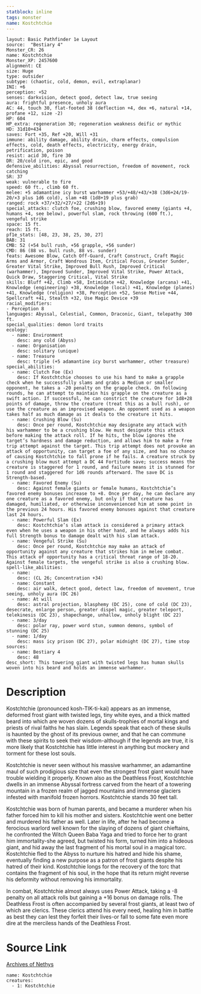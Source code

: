 ```yaml
---
statblock: inline
tags: monster
name: Kostchtchie
---
```

```statblock
layout: Basic Pathfinder 1e Layout
source:  "Bestiary 4"
Monster_CR: 26
name: Kostchtchie
Monster_XP: 2457600
alignment: CE
size: Huge
type: outsider
subtype: (chaotic, cold, demon, evil, extraplanar)
INI: +6
perception: +52
senses: darkvision, detect good, detect law, true seeing
aura: frightful presence, unholy aura
AC: 44, touch 30, flat-footed 38 (deflection +4, dex +6, natural +14, profane +12, size -2)
HP: 604
HP_extra: regeneration 30; regeneration weakness deific or mythic
HD: 31d10+434
saves: Fort +35, Ref +20, Will +31
immune: ability damage, ability drain, charm effects, compulsion effects, cold, death effects, electricity, energy drain, petrification, poison
resist: acid 30, fire 30
DR: 20/cold iron, epic, and good
defensive_abilities: Abyssal resurrection, freedom of movement, rock catching
SR: 37
weak: vulnerable to fire
speed: 60 ft., climb 60 ft.
melee: +5 adamantine icy burst warhammer +53/+48/+43/+38 (3d6+24/19-20/×3 plus 1d6 cold), slam +48 (1d8+19 plus grab)
ranged: rock +37/+32/+27/+22 (2d6+19)
special_attacks: clutch foe, crushing blow, favored enemy (giants +4, humans +4, see below), powerful slam, rock throwing (600 ft.), vengeful strike
space: 15 ft.
reach: 15 ft.
pf1e_stats: [48, 23, 38, 25, 30, 27]
BAB: 31
CMB: 52 (+54 bull rush, +56 grapple, +56 sunder)
CMD: 86 (88 vs. bull rush, 88 vs. sunder)
feats: Awesome Blow, Catch Off-Guard, Craft Construct, Craft Magic Arms and Armor, Craft Wondrous Item, Critical Focus, Greater Sunder, Greater Vital Strike, Improved Bull Rush, Improved Critical (warhammer), Improved Sunder, Improved Vital Strike, Power Attack, Quick Draw, Staggering Critical, Vital Strike
skills: Bluff +42, Climb +58, Intimidate +42, Knowledge (arcana) +41, Knowledge (engineering) +38, Knowledge (local) +41, Knowledge (planes) +41, Knowledge (religion) +38, Perception +52, Sense Motive +44, Spellcraft +41, Stealth +32, Use Magic Device +39
racial_modifiers:
- Perception 8
languages: Abyssal, Celestial, Common, Draconic, Giant, telepathy 300 ft.
special_qualities: demon lord traits
ecology:
  - name: Environment
    desc: any cold (Abyss)
  - name: Organisation
    desc: solitary (unique)
  - name: Treasure
    desc: triple (+5 adamantine icy burst warhammer, other treasure)
special_abilities:
  - name: Clutch Foe (Ex)
    desc: If Kostchtchie chooses to use his hand to make a grapple check when he successfully slams and grabs a Medium or smaller opponent, he takes a -20 penalty on the grapple check. On following rounds, he can attempt to maintain his grapple on the creature as a swift action. If successful, he can constrict the creature for 1d8+28 points of damage, throw the creature (treat this as a bull rush), or use the creature as an improvised weapon. An opponent used as a weapon takes half as much damage as it deals to the creature it hits.
  - name: Crushing Blow (Su)
    desc: Once per round, Kostchtchie may designate any attack with his warhammer to be a crushing blow. He must designate this attack before making the attack roll. If he hits, the blow ignores the target’s hardness and damage reduction, and allows him to make a free trip attempt against the target. This trip attempt does not provoke an attack of opportunity, can target a foe of any size, and has no chance of causing Kostchtchie to fall prone if he fails. A creature struck by a crushing blow must attempt a DC 44 Fortitude save; success means the creature is staggered for 1 round, and failure means it is stunned for 1 round and staggered for 1d6 rounds afterward. The save DC is Strength-based.
  - name: Favored Enemy (Su)
    desc: Against female giants or female humans, Kostchtchie’s favored enemy bonuses increase to +8. Once per day, he can declare any one creature as a favored enemy, but only if that creature has damaged, humiliated, or otherwise inconvenienced him at some point in the previous 24 hours. His favored enemy bonuses against that creature last 24 hours.
  - name: Powerful Slam (Ex)
    desc: Kostchtchie’s slam attack is considered a primary attack even when he uses a weapon in his other hand, and he always adds his full Strength bonus to damage dealt with his slam attack.
  - name: Vengeful Strike (Su)
    desc: Once per round, Kostchtchie may make an attack of opportunity against any creature that strikes him in melee combat. This attack of opportunity has a critical threat range of 18-20. Against female targets, the vengeful strike is also a crushing blow.
spell-like_abilities:
  - name:
    desc: (CL 26; Concentration +34)
  - name: Constant
    desc: air walk, detect good, detect law, freedom of movement, true seeing, unholy aura (DC 26)
  - name: At will
    desc: astral projection, blasphemy (DC 25), cone of cold (DC 23), desecrate, enlarge person, greater dispel magic, greater teleport, telekinesis (DC 23), shapechange, unhallow, unholy blight (DC 22)
  - name: 3/day
    desc: polar ray, power word stun, summon demons, symbol of stunning (DC 25)
  - name: 1/day
    desc: mass icy prison (DC 27), polar midnight (DC 27), time stop
sources:
  - name: Bestiary 4
    desc: 48
desc_short: This towering giant with twisted legs has human skulls woven into his beard and holds an immense warhammer.
```
# Description
Kostchtchie (pronounced kosh-TIK-ti-kai) appears as an immense, deformed frost giant with twisted legs, tiny white eyes, and a thick matted beard into which are woven dozens of skulls-trophies of mortal kings and priests of rival faiths he has slain. Legends speak that each of these skulls is haunted by the ghost of its previous owner, and that he can commune with these spirits to seek their wisdom-although if the legends are true, it is more likely that Kostchtchie has little interest in anything but mockery and torment for these lost souls.

Kostchtchie is never seen without his massive warhammer, an adamantine maul of such prodigious size that even the strongest frost giant would have trouble wielding it properly. Known also as the Deathless Frost, Kostchtchie dwells in an immense Abyssal fortress carved from the heart of a towering mountain in a frozen realm of jagged mountains and immense glaciers infested with manifold frozen horrors. Kostchtchie stands 30 feet tall.

Kostchtchie was born of human parents, and became a murderer when his father forced him to kill his mother and sisters. Kostchtchie went one better and murdered his father as well. Later in life, after he had become a ferocious warlord well known for the slaying of dozens of giant chieftains, he confronted the Witch Queen Baba Yaga and tried to force her to grant him immortality-she agreed, but twisted his form, turned him into a hideous giant, and hid away the last fragment of his mortal soul in a magical torc. Kostchtchie fled to the Abyss to nurture his hatred and hide his shame, eventually finding a new purpose as a patron of frost giants despite his hatred of their kind. Kostchtchie longs for the recovery of the torc that contains the fragment of his soul, in the hope that its return might reverse his deformity without removing his immortality.

In combat, Kostchtchie almost always uses Power Attack, taking a -8 penalty on all attack rolls but gaining a +16 bonus on damage rolls. The Deathless Frost is often accompanied by several frost giants, at least two of which are clerics. These clerics attend his every need, healing him in battle as best they can lest they forfeit their lives-or fall to some fate even more dire at the merciless hands of the Deathless Frost.
# Source Link
[Archives of Nethys](https://aonprd.com/MonsterDisplay.aspx?ItemName=Kostchtchie)
```encounter-table
name: Kostchtchie
creatures:
  - 1: Kostchtchie
```
